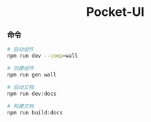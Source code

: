 <h1 align="center">
    Pocket-UI
</h1>

### 命令
``` bash
# 启动组件
npm run dev --comp=wall

# 创建组件
npm run gen wall

# 启动文档
npm run dev:docs

# 构建文档
npm run build:docs
```